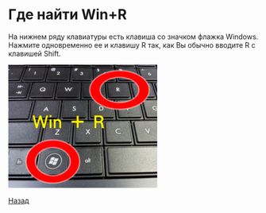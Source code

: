---
---
# Где найти Win+R

На нижнем ряду клавиатуры есть клавиша со значком флажка Windows.
Нажмите одновременно ее и клавишу R так, как Вы обычно вводите R с клавишей Shift.

![pic-win-r]

[Назад][back]

[back]: /vpn "Основная инструкция"

[pic-win-r]: assets/img/win-r.jpg "Win+R"
